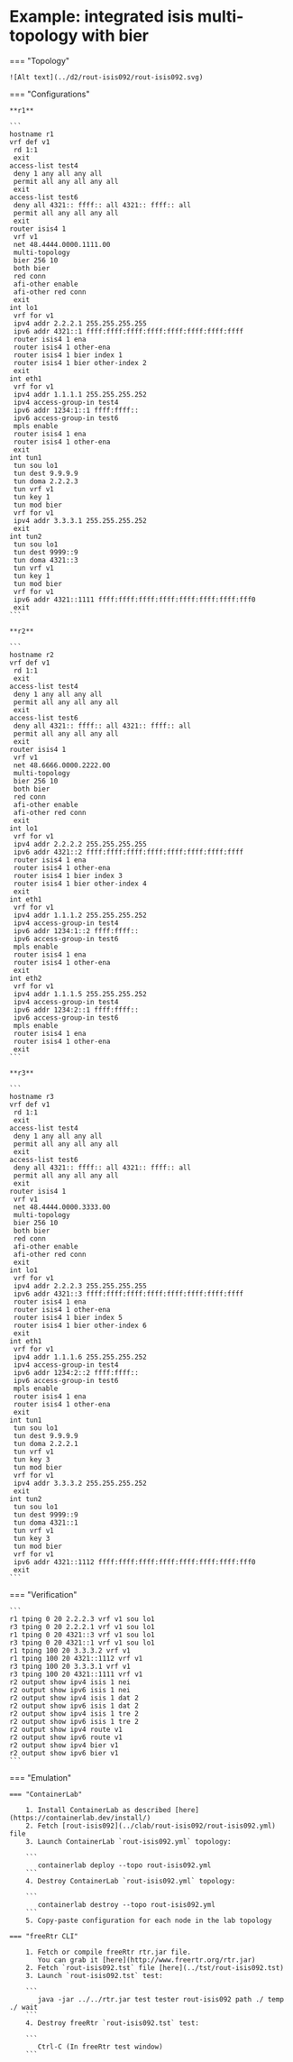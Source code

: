 # Example: integrated isis multi-topology with bier

=== "Topology"

    ![Alt text](../d2/rout-isis092/rout-isis092.svg)

=== "Configurations"

    **r1**

    ```
    hostname r1
    vrf def v1
     rd 1:1
     exit
    access-list test4
     deny 1 any all any all
     permit all any all any all
     exit
    access-list test6
     deny all 4321:: ffff:: all 4321:: ffff:: all
     permit all any all any all
     exit
    router isis4 1
     vrf v1
     net 48.4444.0000.1111.00
     multi-topology
     bier 256 10
     both bier
     red conn
     afi-other enable
     afi-other red conn
     exit
    int lo1
     vrf for v1
     ipv4 addr 2.2.2.1 255.255.255.255
     ipv6 addr 4321::1 ffff:ffff:ffff:ffff:ffff:ffff:ffff:ffff
     router isis4 1 ena
     router isis4 1 other-ena
     router isis4 1 bier index 1
     router isis4 1 bier other-index 2
     exit
    int eth1
     vrf for v1
     ipv4 addr 1.1.1.1 255.255.255.252
     ipv4 access-group-in test4
     ipv6 addr 1234:1::1 ffff:ffff::
     ipv6 access-group-in test6
     mpls enable
     router isis4 1 ena
     router isis4 1 other-ena
     exit
    int tun1
     tun sou lo1
     tun dest 9.9.9.9
     tun doma 2.2.2.3
     tun vrf v1
     tun key 1
     tun mod bier
     vrf for v1
     ipv4 addr 3.3.3.1 255.255.255.252
     exit
    int tun2
     tun sou lo1
     tun dest 9999::9
     tun doma 4321::3
     tun vrf v1
     tun key 1
     tun mod bier
     vrf for v1
     ipv6 addr 4321::1111 ffff:ffff:ffff:ffff:ffff:ffff:ffff:fff0
     exit
    ```

    **r2**

    ```
    hostname r2
    vrf def v1
     rd 1:1
     exit
    access-list test4
     deny 1 any all any all
     permit all any all any all
     exit
    access-list test6
     deny all 4321:: ffff:: all 4321:: ffff:: all
     permit all any all any all
     exit
    router isis4 1
     vrf v1
     net 48.6666.0000.2222.00
     multi-topology
     bier 256 10
     both bier
     red conn
     afi-other enable
     afi-other red conn
     exit
    int lo1
     vrf for v1
     ipv4 addr 2.2.2.2 255.255.255.255
     ipv6 addr 4321::2 ffff:ffff:ffff:ffff:ffff:ffff:ffff:ffff
     router isis4 1 ena
     router isis4 1 other-ena
     router isis4 1 bier index 3
     router isis4 1 bier other-index 4
     exit
    int eth1
     vrf for v1
     ipv4 addr 1.1.1.2 255.255.255.252
     ipv4 access-group-in test4
     ipv6 addr 1234:1::2 ffff:ffff::
     ipv6 access-group-in test6
     mpls enable
     router isis4 1 ena
     router isis4 1 other-ena
     exit
    int eth2
     vrf for v1
     ipv4 addr 1.1.1.5 255.255.255.252
     ipv4 access-group-in test4
     ipv6 addr 1234:2::1 ffff:ffff::
     ipv6 access-group-in test6
     mpls enable
     router isis4 1 ena
     router isis4 1 other-ena
     exit
    ```

    **r3**

    ```
    hostname r3
    vrf def v1
     rd 1:1
     exit
    access-list test4
     deny 1 any all any all
     permit all any all any all
     exit
    access-list test6
     deny all 4321:: ffff:: all 4321:: ffff:: all
     permit all any all any all
     exit
    router isis4 1
     vrf v1
     net 48.4444.0000.3333.00
     multi-topology
     bier 256 10
     both bier
     red conn
     afi-other enable
     afi-other red conn
     exit
    int lo1
     vrf for v1
     ipv4 addr 2.2.2.3 255.255.255.255
     ipv6 addr 4321::3 ffff:ffff:ffff:ffff:ffff:ffff:ffff:ffff
     router isis4 1 ena
     router isis4 1 other-ena
     router isis4 1 bier index 5
     router isis4 1 bier other-index 6
     exit
    int eth1
     vrf for v1
     ipv4 addr 1.1.1.6 255.255.255.252
     ipv4 access-group-in test4
     ipv6 addr 1234:2::2 ffff:ffff::
     ipv6 access-group-in test6
     mpls enable
     router isis4 1 ena
     router isis4 1 other-ena
     exit
    int tun1
     tun sou lo1
     tun dest 9.9.9.9
     tun doma 2.2.2.1
     tun vrf v1
     tun key 3
     tun mod bier
     vrf for v1
     ipv4 addr 3.3.3.2 255.255.255.252
     exit
    int tun2
     tun sou lo1
     tun dest 9999::9
     tun doma 4321::1
     tun vrf v1
     tun key 3
     tun mod bier
     vrf for v1
     ipv6 addr 4321::1112 ffff:ffff:ffff:ffff:ffff:ffff:ffff:fff0
     exit
    ```

=== "Verification"

    ```
    r1 tping 0 20 2.2.2.3 vrf v1 sou lo1
    r3 tping 0 20 2.2.2.1 vrf v1 sou lo1
    r1 tping 0 20 4321::3 vrf v1 sou lo1
    r3 tping 0 20 4321::1 vrf v1 sou lo1
    r1 tping 100 20 3.3.3.2 vrf v1
    r1 tping 100 20 4321::1112 vrf v1
    r3 tping 100 20 3.3.3.1 vrf v1
    r3 tping 100 20 4321::1111 vrf v1
    r2 output show ipv4 isis 1 nei
    r2 output show ipv6 isis 1 nei
    r2 output show ipv4 isis 1 dat 2
    r2 output show ipv6 isis 1 dat 2
    r2 output show ipv4 isis 1 tre 2
    r2 output show ipv6 isis 1 tre 2
    r2 output show ipv4 route v1
    r2 output show ipv6 route v1
    r2 output show ipv4 bier v1
    r2 output show ipv6 bier v1
    ```

=== "Emulation"

    === "ContainerLab"

        1. Install ContainerLab as described [here](https://containerlab.dev/install/)  
        2. Fetch [rout-isis092](../clab/rout-isis092/rout-isis092.yml) file  
        3. Launch ContainerLab `rout-isis092.yml` topology:  

        ```
           containerlab deploy --topo rout-isis092.yml  
        ```
        4. Destroy ContainerLab `rout-isis092.yml` topology:  

        ```
           containerlab destroy --topo rout-isis092.yml  
        ```
        5. Copy-paste configuration for each node in the lab topology

    === "freeRtr CLI"

        1. Fetch or compile freeRtr rtr.jar file.  
           You can grab it [here](http://www.freertr.org/rtr.jar)  
        2. Fetch `rout-isis092.tst` file [here](../tst/rout-isis092.tst)  
        3. Launch `rout-isis092.tst` test:  

        ```
           java -jar ../../rtr.jar test tester rout-isis092 path ./ temp ./ wait
        ```
        4. Destroy freeRtr `rout-isis092.tst` test:  

        ```
           Ctrl-C (In freeRtr test window)
        ```

